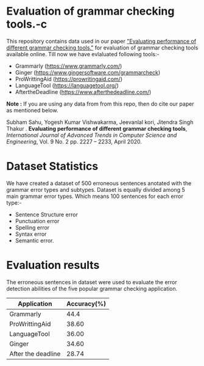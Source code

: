 # Evaluation of grammar checking tools.-c
This repository contains data used in our paper ["Evaluating performance of different grammar checking tools."](https://www.researchgate.net/publication/341120064_Evaluating_Performance_of_Different_Grammar_Checking_Tools) for evaluation of grammar checking tools available online. Till now we have evlaluated following tools:-

* Grammarly (https://www.grammarly.com/)
* Ginger (https://www.gingersoftware.com/grammarcheck)
* ProWrittingAid (https://prowritingaid.com/)
* LanguageTool (https://languagetool.org/)
* AftertheDeadline (https://www.afterthedeadline.com/)

**Note :** If you are using any data from from this repo, then do cite our paper as mentioned below.

Subham Sahu, Yogesh Kumar Vishwakarma, Jeevanlal kori, Jitendra Singh Thakur . **Evaluating performance of different grammar checking tools**, *International Journal of Advanced Trends in Computer Science and Engineering*, Vol. 9 No. 2 pp. 2227 – 2233, April 2020.

# Dataset Statistics
We have created a dataset of 500 erroneous sentences anotated with the grammar error types and subtypes. Dataset is equally divided among 5 main grammar error types. Which means 100 sentences for each error type:-

* Sentence  Structure error
* Punctuation error
* Spelling error
* Syntax error
* Semantic  error. 

# Evaluation results
The erroneous sentences in dataset were used  to  evaluate  the  error  detection abilities  of  the  five  popular  grammar  checking  application.

Application | Accuracy(%)
------------ | -------------
Grammarly | 44.4
ProWrittingAid | 38.60
LanguageTool | 36.00
Ginger | 34.60
After the deadline | 28.74
